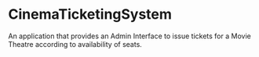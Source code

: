 # CinemaTicketingSystem
An application that provides an Admin Interface to issue tickets for a Movie Theatre according to availability of seats.
